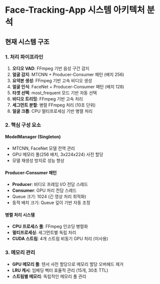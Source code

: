 # Face-Tracking-App 시스템 아키텍처 분석

## 현재 시스템 구조

### 1. 처리 파이프라인
1. **오디오 VAD**: FFmpeg 기반 음성 구간 감지
2. **얼굴 감지**: MTCNN + Producer-Consumer 패턴 (배치 256)
3. **요약본 생성**: FFmpeg 기반 고속 비디오 생성
4. **얼굴 인식**: FaceNet + Producer-Consumer 패턴 (배치 128)
5. **타겟 선택**: most_frequent 모드 기반 자동 선택
6. **비디오 트리밍**: FFmpeg 기반 고속 처리
7. **세그먼트 분할**: 병렬 FFmpeg 처리 (10초 단위)
8. **얼굴 크롭**: CPU 멀티프로세싱 기반 병렬 처리

### 2. 핵심 구성 요소

#### ModelManager (Singleton)
- MTCNN, FaceNet 모델 전역 관리
- GPU 메모리 풀(256 배치, 3x224x224) 사전 할당
- 모델 재생성 방지로 성능 향상

#### Producer-Consumer 패턴
- **Producer**: 비디오 프레임 I/O 전담 스레드
- **Consumer**: GPU 처리 전담 스레드  
- Queue 크기: 1024 (긴 영상 처리 최적화)
- 동적 배치 크기: Queue 깊이 기반 자동 조정

#### 병렬 처리 시스템
- **CPU 프로세스 풀**: FFmpeg 인코딩 병렬화
- **멀티프로세싱**: 세그먼트별 독립 처리
- **CUDA 스트림**: 4개 스트림 비동기 GPU 처리 (미사용)

### 3. 메모리 관리
- **GPU 메모리 풀**: 텐서 사전 할당으로 메모리 할당 오버헤드 제거
- **LRU 캐시**: 임베딩 벡터 효율적 관리 (15개, 30초 TTL)
- **스트림별 메모리**: 독립적인 메모리 풀 관리